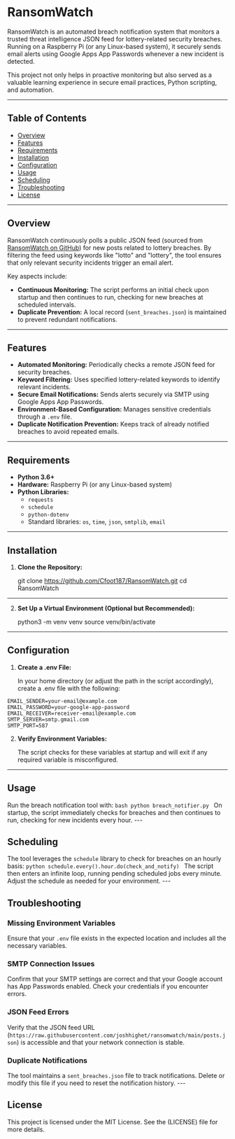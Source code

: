 # RansomWatch

RansomWatch is an automated breach notification system that monitors a trusted threat intelligence JSON feed for lottery-related security breaches. Running on a Raspberry Pi (or any Linux-based system), it securely sends email alerts using Google Apps App Passwords whenever a new incident is detected.

This project not only helps in proactive monitoring but also served as a valuable learning experience in secure email practices, Python scripting, and automation.

---

## Table of Contents

- [Overview](#overview)
- [Features](#features)
- [Requirements](#requirements)
- [Installation](#installation)
- [Configuration](#configuration)
- [Usage](#usage)
- [Scheduling](#scheduling)
- [Troubleshooting](#troubleshooting)
- [License](#license)

---

## Overview

RansomWatch continuously polls a public JSON feed (sourced from [RansomWatch on GitHub](https://github.com/joshhighet/ransomwatch)) for new posts related to lottery breaches. By filtering the feed using keywords like "lotto" and "lottery", the tool ensures that only relevant security incidents trigger an email alert.

Key aspects include:
- **Continuous Monitoring:** The script performs an initial check upon startup and then continues to run, checking for new breaches at scheduled intervals.
- **Duplicate Prevention:** A local record (`sent_breaches.json`) is maintained to prevent redundant notifications.

---

## Features

- **Automated Monitoring:** Periodically checks a remote JSON feed for security breaches.
- **Keyword Filtering:** Uses specified lottery-related keywords to identify relevant incidents.
- **Secure Email Notifications:** Sends alerts securely via SMTP using Google Apps App Passwords.
- **Environment-Based Configuration:** Manages sensitive credentials through a `.env` file.
- **Duplicate Notification Prevention:** Keeps track of already notified breaches to avoid repeated emails.

---

## Requirements

- **Python 3.6+**
- **Hardware:** Raspberry Pi (or any Linux-based system)
- **Python Libraries:**
  - `requests`
  - `schedule`
  - `python-dotenv`
  - Standard libraries: `os`, `time`, `json`, `smtplib`, `email`

---

## Installation

1. **Clone the Repository:**

   git clone https://github.com/Cfoot187/RansomWatch.git
   cd RansomWatch


---

2. **Set Up a Virtual Environment (Optional but Recommended):**

    python3 -m venv venv
    source venv/bin/activate

---

## Configuration

1. **Create a .env File:**

   In your home directory (or adjust the path in the script accordingly), create a .env file with the following:

```dotenv
EMAIL_SENDER=your-email@example.com
EMAIL_PASSWORD=your-google-app-password
EMAIL_RECEIVER=receiver-email@example.com
SMTP_SERVER=smtp.gmail.com
SMTP_PORT=587
```

   
2. **Verify Environment Variables:**

   The script checks for these variables at startup and will exit if any required variable is misconfigured.
---
  
## Usage 
Run the breach notification tool with: 
```bash python breach_notifier.py ``` 
On startup, the script immediately checks for breaches and then continues to run, checking for new incidents every hour. --- 
## Scheduling 
The tool leverages the `schedule` library to check for breaches on an hourly basis:
```python schedule.every().hour.do(check_and_notify) ``` 
The script then enters an infinite loop, running pending scheduled jobs every minute. Adjust the schedule as needed for your environment. --- 
## Troubleshooting 
### Missing Environment Variables 
Ensure that your `.env` file exists in the expected location and includes all the necessary variables. 
### SMTP Connection Issues 
Confirm that your SMTP settings are correct and that your Google account has App Passwords enabled. Check your credentials if you encounter errors. 
### JSON Feed Errors
Verify that the JSON feed URL (`https://raw.githubusercontent.com/joshhighet/ransomwatch/main/posts.json`) is accessible and that your network connection is stable. 
### Duplicate Notifications
The tool maintains a `sent_breaches.json` file to track notifications. Delete or modify this file if you need to reset the notification history. --- 
## License
This project is licensed under the MIT License. See the (LICENSE) file for more details. 
   
